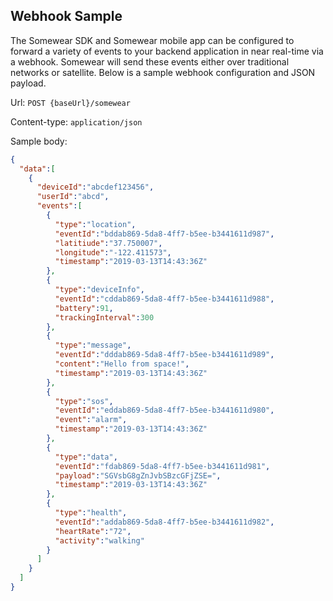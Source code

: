 ## Webhook Sample

The Somewear SDK and Somewear mobile app can be configured to forward a variety of events to your backend application in near real-time via a webhook. Somewear will send these events either over traditional networks or satellite. Below is a sample webhook configuration and JSON payload.

Url: `POST {baseUrl}/somewear`

Content-type: `application/json`

Sample body:
```json
{
  "data":[
    {
      "deviceId":"abcdef123456",
      "userId":"abcd",
      "events":[
        {
          "type":"location",
          "eventId":"bddab869-5da8-4ff7-b5ee-b3441611d987",
          "latitiude":"37.750007",
          "longitude":"-122.411573",
          "timestamp":"2019-03-13T14:43:36Z"
        },
        {
          "type":"deviceInfo",
          "eventId":"cddab869-5da8-4ff7-b5ee-b3441611d988",
          "battery":91,
          "trackingInterval":300
        },
        {
          "type":"message",
          "eventId":"dddab869-5da8-4ff7-b5ee-b3441611d989",
          "content":"Hello from space!",
          "timestamp":"2019-03-13T14:43:36Z"
        },
        {
          "type":"sos",
          "eventId":"eddab869-5da8-4ff7-b5ee-b3441611d980",
          "event":"alarm",
          "timestamp":"2019-03-13T14:43:36Z"
        },
        {
          "type":"data",
          "eventId":"fdab869-5da8-4ff7-b5ee-b3441611d981",
          "payload":"SGVsbG8gZnJvbSBzcGFjZSE=",
          "timestamp":"2019-03-13T14:43:36Z"
        },
        {
          "type":"health",
          "eventId":"addab869-5da8-4ff7-b5ee-b3441611d982",
          "heartRate":"72",
          "activity":"walking"
        }
      ]
    }
  ]
}
```
